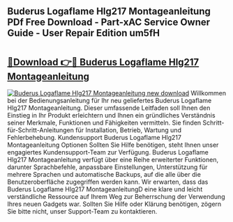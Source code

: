 ## Buderus Logaflame Hlg217 Montageanleitung PDf Free Download - Part-xAC Service Owner Guide - User Repair Edition um5fH

# <h2><a href="http://df6batt.blite.top/?on=Buderus+Logaflame+Hlg217+Montageanleitung">🔗Download 👉🔴 Buderus Logaflame Hlg217 Montageanleitung</a></h2>

[![Buderus Logaflame Hlg217 Montageanleitung new download](https://i.imgur.com/lujVjoI.png)](http://df6batt.blite.top/?on=Buderus+Logaflame+Hlg217+Montageanleitung)
Willkommen bei der Bedienungsanleitung für Ihr neu geliefertes Buderus Logaflame Hlg217 Montageanleitung. Dieser umfassende Leitfaden soll Ihnen den Einstieg in Ihr Produkt erleichtern und Ihnen ein gründliches Verständnis seiner Merkmale, Funktionen und Fähigkeiten vermitteln. Sie finden Schritt-für-Schritt-Anleitungen für Installation, Betrieb, Wartung und Fehlerbehebung. Kundensupport Buderus Logaflame Hlg217 Montageanleitung Optionen Sollten Sie Hilfe benötigen, steht Ihnen unser engagiertes Kundensupport-Team zur Verfügung. Buderus Logaflame Hlg217 Montageanleitung verfügt über eine Reihe erweiterter Funktionen, darunter Sprachbefehle, anpassbare Einstellungen, Unterstützung für mehrere Sprachen und automatische Backups, auf die alle über die Benutzeroberfläche zugegriffen werden kann. Wir erwarten, dass das Buderus Logaflame Hlg217 MontageanleitungD eine klare und leicht verständliche Ressource auf Ihrem Weg zur Beherrschung der Verwendung Ihres neuen Gadgets war. Sollten Sie Hilfe oder Klärung benötigen, zögern Sie bitte nicht, unser Support-Team zu kontaktieren.

